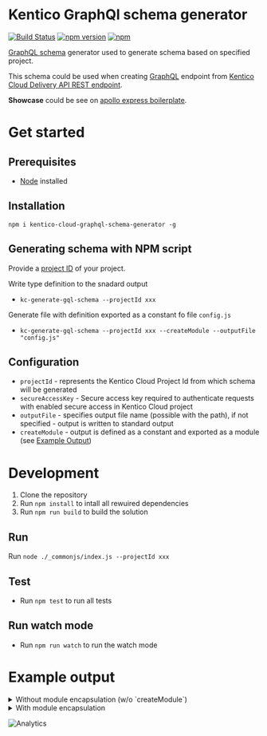 # Kentico GraphQl schema generator
[![Build Status](https://api.travis-ci.org/Kentico/kentico-cloud-graphql-schema-generator.svg?branch=master)](https://travis-ci.org/Kentico/kentico-cloud-graphql-schema-generator)
[![npm version](https://badge.fury.io/js/kentico-cloud-graphql-schema-generator.svg)](https://www.npmjs.com/package/kentico-cloud-graphql-schema-generator)
[![npm](https://img.shields.io/npm/dt/kentico-cloud-graphql-schema-generator.svg)](https://www.npmjs.com/package/kentico-cloud-graphql-schema-generator)

[GraphQL schema](https://graphql.org/learn/schema/) generator used to generate schema based on specified project.

This schema could be used when creating [GraphQL](https://graphql.org) endpoint from [Kentico Cloud Delivery API REST endpoint](https://developer.kenticocloud.com/reference#delivery-api).

**Showcase** could be see on [apollo express boilerplate](https://github.com/Kentico/cloud-boilerplate-express-apollo).

# Get started

## Prerequisites
* [Node](https://nodejs.org/en/download/) installed

## Installation
`npm i kentico-cloud-graphql-schema-generator -g`

## Generating schema with NPM script

Provide a [project ID](https://developer.kenticocloud.com/v1/reference) of your project. 

Write  type definition to the snadard output
* `kc-generate-gql-schema --projectId xxx`

Generate file with definition exported as a constant fo file `config.js`
* `kc-generate-gql-schema --projectId xxx --createModule --outputFile "config.js"`


## Configuration

* `projectId` - represents the Kentico Cloud Project Id from which schema will be generated
* `secureAccessKey` - Secure access key required to authenticate requests with enabled secure access in Kentico Cloud project
* `outputFile` - specifies output file name (possible with the path), if not specified - output is written to standard output
* `createModule` - output is defined as a constant and exported as a module (see [Example Output](#example-output))


# Development

1. Clone the repository
2. Run `npm install` to intall all rewuired dependencies
3. Run `npm run build` to build the solution


## Run

Run `node ./_commonjs/index.js --projectId xxx`

## Test
* Run `npm test` to run all tests

## Run watch mode
* Run `npm run watch` to run the watch mode

# Example output

<details>
<summary>Without module encapsulation (w/o `createModule`)</summary>

```
type SystemInfo {
  id: String!
  name: String!
  codename: String!
  language: String!
  type: String!
  lastModified: String!
}
interface ContentItem {
  system: SystemInfo!
}
type MultipleChoiceElementOption {
  name: String!
  codename: String
}
type TaxonomyTerm {
  name: String!
  codename: String
}
type Asset {
  name: String
  type: String
  size: Int
  description: String
  url: String,
}
type Link {
  codename: String
  itemID: String
  urlSlug: String
  type: String
}
type TextElement {
  type: String!
  name: String!
  value: String
}
type NumberElement {
  type: String!
  name: String!
  value: String
  number: Int
}
type DateTimeElement {
  type: String!
  name: String!
  value: String
  datetime: String
}
type MultipleChoiceElement {
  type: String!
  name: String!
  value: String
  options: [MultipleChoiceElementOption]
}
type UrlSlugElement {
  type: String!
  name: String!
  value: String
  data: String
}
type TaxonomyElement {
  type: String!
  name: String!
  value: String
  taxonomyGroup: String
  taxonomyTerms: [TaxonomyTerm]
}
type AssetElement {
  type: String!
  name: String!
  value: String
  assets: [Asset]
}
type RichTextElement {
  type: String!
  name: String!
  value: String
  linkedItemCodenames: [String]
  links: [Link]
}

type AboutUsContentType implements ContentItem {
  system: SystemInfo!
  metadata__og_description: TextElement
  metadata__meta_title: TextElement
  metadata__og_title: TextElement
  metadata__meta_description: TextElement
  metadata__twitter_site: TextElement
  url_pattern: UrlSlugElement
  metadata__twitter_image: AssetElement
  metadata__twitter_creator: TextElement
  metadata__twitter_title: TextElement
  metadata__twitter_description: TextElement
  metadata__og_image: AssetElement
  facts: [ContentItem]
}

```

</details>

<details>
<summary>With module encapsulation</summary>

```
const TYPE_DEFINITION = `type SystemInfo {
  id: String!
  name: String!
  codename: String!
  language: String!
  type: String!
  lastModified: String!
}
interface ContentItem {
  system: SystemInfo!
}
type MultipleChoiceElementOption {
  name: String!
  codename: String
}
type TaxonomyTerm {
  name: String!
  codename: String
}
type Asset {
  name: String
  type: String
  size: Int
  description: String
  url: String,
}
type Link {
  codename: String
  itemID: String
  urlSlug: String
  type: String
}
type TextElement {
  type: String!
  name: String!
  value: String
}
type NumberElement {
  type: String!
  name: String!
  value: String
  number: Int
}
type DateTimeElement {
  type: String!
  name: String!
  value: String
  datetime: String
}
type MultipleChoiceElement {
  type: String!
  name: String!
  value: String
  options: [MultipleChoiceElementOption]
}
type UrlSlugElement {
  type: String!
  name: String!
  value: String
  data: String
}
type TaxonomyElement {
  type: String!
  name: String!
  value: String
  taxonomyGroup: String
  taxonomyTerms: [TaxonomyTerm]
}
type AssetElement {
  type: String!
  name: String!
  value: String
  assets: [Asset]
}
type RichTextElement {
  type: String!
  name: String!
  value: String
  linkedItemCodenames: [String]
  links: [Link]
}

type AboutUsContentType implements ContentItem {
  system: SystemInfo!
  metadata__og_description: TextElement
  metadata__meta_title: TextElement
  metadata__og_title: TextElement
  metadata__meta_description: TextElement
  metadata__twitter_site: TextElement
  url_pattern: UrlSlugElement
  metadata__twitter_image: AssetElement
  metadata__twitter_creator: TextElement
  metadata__twitter_title: TextElement
  metadata__twitter_description: TextElement
  metadata__og_image: AssetElement
  facts: [ContentItem]
}`;

module.exports = {
  TYPE_DEFINITION
}
```

</details>

![Analytics](https://kentico-ga-beacon.azurewebsites.net/api/UA-69014260-4/Kentico/kentico-cloud-graphql-schema-generator?pixel)
